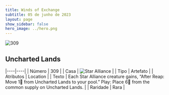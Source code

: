 ```yaml
---
title: Winds of Exchange
subtitle: 05 de junho de 2023
layout: page
show_sidebar: false
hero_image: ../hero.png
---
```


![309](https://mastervault-storage-prod.s3.amazonaws.com/media/card_front/en/600_309_751c32140c9b_en.png)


## Uncharted Lands

|----|----|
| Número | 309 |
| Casa | ![Star Alliance](https://archonarcana.com/images/thumb/7/7d/Star_Alliance.png/22px-Star_Alliance.png "Aliança Estelar") |
| Tipo | Artefato |
| Atributos | Location |
| Texto | Each Star Alliance creature gains, “After Reap: Move 1 from Uncharted Lands to your pool.” Play: Place 6 from the common supply on Uncharted Lands.  |
| Raridade | Rara |
